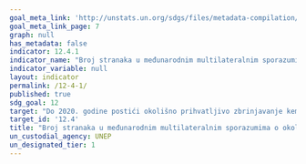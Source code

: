 ```yaml
---
goal_meta_link: 'http://unstats.un.org/sdgs/files/metadata-compilation/Metadata-Goal-12.pdf'
goal_meta_link_page: 7
graph: null
has_metadata: false
indicator: 12.4.1
indicator_name: "Broj stranaka u međunarodnim multilateralnim sporazumima o okolišu o opasnom otpadu i ostalim kemikalijama koje ispunjavaju svoje obveze i obveze u prijenosu podataka, kako to zahtijeva svaki relevantni sporazum"
indicator_variable: null
layout: indicator
permalink: /12-4-1/
published: true  
sdg_goal: 12
target: "Do 2020. godine postići okolišno prihvatljivo zbrinjavanje kemikalija i svih vrsta otpada tijekom njihovog životnog ciklusa, u skladu s dogovorenim međunarodnim okvirima, a znatno smanjiti ispuštanje u zrak, vode i tla u cilju smanjivanja njihovih nepovoljnih učinaka na ljudsko zdravlje i okoliš."
target_id: '12.4'
title: "Broj stranaka u međunarodnim multilateralnim sporazumima o okolišu o opasnom otpadu i ostalim kemikalijama koje ispunjavaju svoje obveze i obveze u prijenosu podataka, kako to zahtijeva svaki relevantni sporazum"
un_custodial_agency: UNEP
un_designated_tier: 1
---
```

